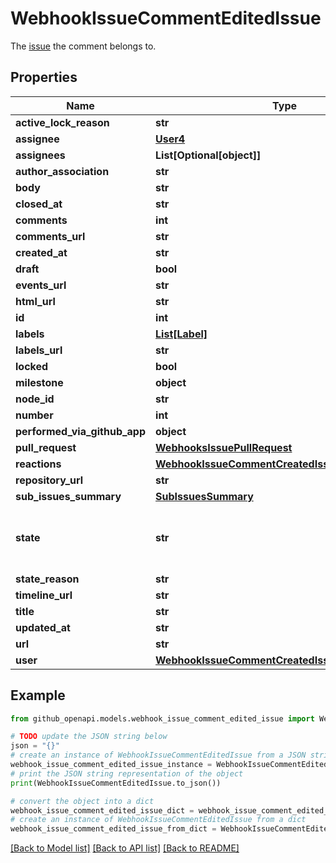 # WebhookIssueCommentEditedIssue

The [issue](https://docs.github.com/rest/issues/issues#get-an-issue) the comment belongs to.

## Properties

Name | Type | Description | Notes
------------ | ------------- | ------------- | -------------
**active_lock_reason** | **str** |  | 
**assignee** | [**User4**](User4.md) |  | 
**assignees** | **List[Optional[object]]** |  | 
**author_association** | **str** |  | 
**body** | **str** |  | 
**closed_at** | **str** |  | 
**comments** | **int** |  | 
**comments_url** | **str** |  | 
**created_at** | **str** |  | 
**draft** | **bool** |  | [optional] 
**events_url** | **str** |  | 
**html_url** | **str** |  | 
**id** | **int** |  | 
**labels** | [**List[Label]**](Label.md) |  | 
**labels_url** | **str** |  | 
**locked** | **bool** |  | 
**milestone** | **object** |  | 
**node_id** | **str** |  | 
**number** | **int** |  | 
**performed_via_github_app** | **object** |  | [optional] 
**pull_request** | [**WebhooksIssuePullRequest**](WebhooksIssuePullRequest.md) |  | [optional] 
**reactions** | [**WebhookIssueCommentCreatedIssueAllOfReactions**](WebhookIssueCommentCreatedIssueAllOfReactions.md) |  | 
**repository_url** | **str** |  | 
**sub_issues_summary** | [**SubIssuesSummary**](SubIssuesSummary.md) |  | [optional] 
**state** | **str** | State of the issue; either &#39;open&#39; or &#39;closed&#39; | 
**state_reason** | **str** |  | [optional] 
**timeline_url** | **str** |  | [optional] 
**title** | **str** |  | 
**updated_at** | **str** |  | 
**url** | **str** |  | 
**user** | [**WebhookIssueCommentCreatedIssueAllOfUser**](WebhookIssueCommentCreatedIssueAllOfUser.md) |  | 

## Example

```python
from github_openapi.models.webhook_issue_comment_edited_issue import WebhookIssueCommentEditedIssue

# TODO update the JSON string below
json = "{}"
# create an instance of WebhookIssueCommentEditedIssue from a JSON string
webhook_issue_comment_edited_issue_instance = WebhookIssueCommentEditedIssue.from_json(json)
# print the JSON string representation of the object
print(WebhookIssueCommentEditedIssue.to_json())

# convert the object into a dict
webhook_issue_comment_edited_issue_dict = webhook_issue_comment_edited_issue_instance.to_dict()
# create an instance of WebhookIssueCommentEditedIssue from a dict
webhook_issue_comment_edited_issue_from_dict = WebhookIssueCommentEditedIssue.from_dict(webhook_issue_comment_edited_issue_dict)
```
[[Back to Model list]](../README.md#documentation-for-models) [[Back to API list]](../README.md#documentation-for-api-endpoints) [[Back to README]](../README.md)


